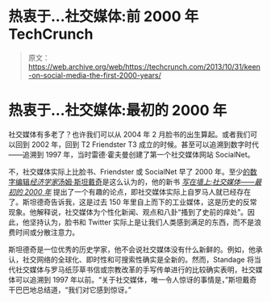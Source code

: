 # 热衷于...社交媒体:前 2000 年 TechCrunch

> 原文：<https://web.archive.org/web/https://techcrunch.com/2013/10/31/keen-on-social-media-the-first-2000-years/>

# 热衷于…社交媒体:最初的 2000 年

社交媒体有多老了？也许我们可以从 2004 年 2 月脸书的出生算起。或者我们可以回到 2002 年，回到 T2 Friendster T3 成立的时候。甚至可以追溯到数字时代——追溯到 1997 年，当时雷德·霍夫曼创建了第一个社交媒体网站 SocialNet。

不，社交媒体实际上比脸书、Friendster 或 SocialNet 早了 2000 年。至少[的数字编辑*经济学家*汤姆·斯坦戴奇](https://web.archive.org/web/20221204032309/http://tomstandage.wordpress.com/about-me/)是这么认为的，他的新书 *[写在墙上:社交媒体——最初的 2000 年](https://web.archive.org/web/20221204032309/http://www.amazon.com/Writing-Wall-Social-Media-First/dp/1620402831)* 提出了一个有趣的论点，即社交媒体实际上自罗马人就已经存在了。斯坦德奇告诉我，这是过去 150 年里自上而下的工业媒体，这是历史的反常现象。他解释说，社交媒体为个性化新闻、观点和八卦“搔到了史前的痒处”。因此，他坚持认为，脸书和 Twitter 实际上是让我们人类感到满足的东西，而不是浪费时间或分散注意力。

斯坦德奇是一位优秀的历史学家，他不会说社交媒体没有什么新鲜的。例如，他承认，社交网络的全球化、即时性和可搜索性确实是全新的。然而，Standage 将当代社交媒体与罗马纸莎草书信或宗教改革的手写传单进行的比较确实表明，社交媒体可以追溯到 1997 年以前。“关于社交媒体，唯一令人惊讶的事情是，”斯坦戴奇干巴巴地总结道，“我们对它感到惊讶。”